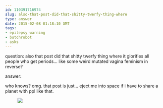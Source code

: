 ```yaml
---
id: 110391716974
slug: also-that-post-did-that-shitty-twerfy-thing-where
type: answer
date: 2015-02-08 01:18:10 GMT
tags:
- epilepsy warning
- butchrobot
- asks
---
```

question: also that post did that shitty twerfy thing where it glorifies all people who get periods... like some weird mutated vagina feminism in reverse?

answer: <p>who knows? omg. that post is just... eject me into space if i have to share a planet with ppl like that.</p><figure class=""><img src="https://31.media.tumblr.com/26d2581f22b38ee559f4f8f0fcdfe38b/tumblr_inline_njfia3KmJ71rdzs46.gif"></figure>